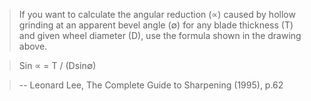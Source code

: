 > If you want to calculate the angular reduction (∝) caused by hollow grinding at an apparent bevel angle (∅) for any blade thickness (T) and given wheel diameter (D), use the formula shown in the drawing above.

> Sin ∝ = T / (Dsin∅)

> -- Leonard Lee, The Complete Guide to Sharpening (1995), p.62

